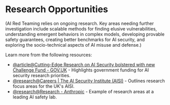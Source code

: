 # Research Opportunities

(AI Red Teaming relies on ongoing research. Key areas needing further investigation include scalable methods for finding elusive vulnerabilities, understanding emergent behaviors in complex models, developing provable safety guarantees, creating better benchmarks for AI security, and exploring the socio-technical aspects of AI misuse and defense.)

Learn more from the following resources:

- [@article@Cutting-Edge Research on AI Security bolstered with new Challenge Fund - GOV.UK](https://www.gov.uk/government/news/cutting-edge-research-on-ai-security-bolstered-with-new-challenge-fund-to-ramp-up-public-trust-and-adoption) - Highlights government funding for AI security research priorities.
- [@research@Careers | The AI Security Institute (AISI)](https://www.aisi.gov.uk/careers) - Outlines research focus areas for the UK's AISI.
- [@research@Research - Anthropic](https://www.anthropic.com/research) - Example of research areas at a leading AI safety lab.
